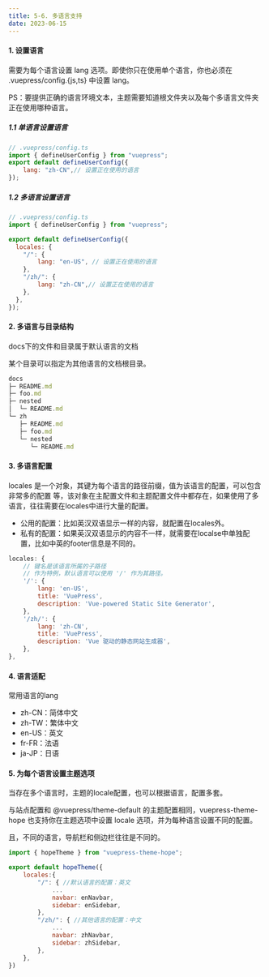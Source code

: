 ```yaml
---
title: 5-6. 多语言支持
date: 2023-06-15
---
```

#### 1. 设置语言
需要为每个语言设置 lang 选项。即使你只在使用单个语言，你也必须在 .vuepress/config.{js,ts} 中设置 lang。

PS：要提供正确的语言环境文本，主题需要知道根文件夹以及每个多语言文件夹正在使用哪种语言。

##### 1.1 单语言设置语言
```js
// .vuepress/config.ts
import { defineUserConfig } from "vuepress";
export default defineUserConfig({
    lang: "zh-CN",// 设置正在使用的语言
});
```

##### 1.2 多语言设置语言
```js
// .vuepress/config.ts
import { defineUserConfig } from "vuepress";

export default defineUserConfig({
  locales: {
    "/": {
        lang: "en-US", // 设置正在使用的语言
    },
    "/zh/": {
        lang: "zh-CN",// 设置正在使用的语言
    },
  },
});
```

#### 2. 多语言与目录结构
docs下的文件和目录属于默认语言的文档

某个目录可以指定为其他语言的文档根目录。
```js
docs
├─ README.md
├─ foo.md
├─ nested
│  └─ README.md
└─ zh
   ├─ README.md
   ├─ foo.md
   └─ nested
      └─ README.md
```

#### 3. 多语言配置
locales 是一个对象，其键为每个语言的路径前缀，值为该语言的配置，可以包含 非常多的配置 等，该对象在主配置文件和主题配置文件中都存在，如果使用了多语言，往往需要在locales中进行大量的配置。
- 公用的配置：比如英汉双语显示一样的内容，就配置在locales外。
- 私有的配置：如果英汉双语显示的内容不一样，就需要在localse中单独配置，比如中英的footer信息是不同的。

```js
locales: {
    // 键名是该语言所属的子路径
    // 作为特例，默认语言可以使用 '/' 作为其路径。
    '/': {
        lang: 'en-US',
        title: 'VuePress',
        description: 'Vue-powered Static Site Generator',
    },
    '/zh/': {
        lang: 'zh-CN',
        title: 'VuePress',
        description: 'Vue 驱动的静态网站生成器',
    },
},
```
#### 4. 语言适配
常用语言的lang
- zh-CN：简体中文
- zh-TW：繁体中文
- en-US：英文
- fr-FR：法语
- ja-JP：日语

#### 5. 为每个语言设置主题选项
当存在多个语言时，主题的locale配置，也可以根据语言，配置多套。

与站点配置和 @vuepress/theme-default 的主题配置相同，vuepress-theme-hope 也支持你在主题选项中设置 locale 选项，并为每种语言设置不同的配置。

且，不同的语言，导航栏和侧边栏往往是不同的。
```js
import { hopeTheme } from "vuepress-theme-hope";

export default hopeTheme({
    locales:{
        "/": { //默认语言的配置：英文
            ...
            navbar: enNavbar,
            sidebar: enSidebar,
        }, 
        "/zh/": { //其他语言的配置：中文
            ...  
            navbar: zhNavbar,
            sidebar: zhSidebar,         
        },
    },
})
```

